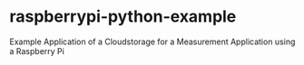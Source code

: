 # raspberrypi-python-example
Example Application of a Cloudstorage for a Measurement Application using a Raspberry Pi

